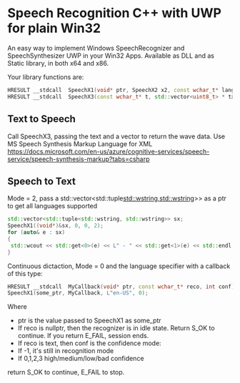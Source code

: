 # Speech Recognition C++ with UWP for plain Win32

An easy way to implement Windows SpeechRecognizer and SpeechSynthesizer UWP in your Win32 Apps. Available as DLL and as Static library, in both x64 and x86.

Your library functions are:

```C++
HRESULT __stdcall  SpeechX1(void* ptr, SpeechX2 x2, const wchar_t* langx = L"en-us", int Mode = 0);
HRESULT __stdcall  SpeechX3(const wchar_t* t, std::vector<uint8_t> * tx, bool XML);
```

## Text to Speech
Call SpeechX3, passing the text and a vector to return the wave data. Use MS Speech Synthesis Markup Language for XML
https://docs.microsoft.com/en-us/azure/cognitive-services/speech-service/speech-synthesis-markup?tabs=csharp


## Speech to Text

Mode = 2, pass a std::vector<std::tuple<std::wstring,std::wstring>>> as a ptr to get all languages supported

```C++
std::vector<std::tuple<std::wstring, std::wstring>> sx;
SpeechX1((void*)&sx, 0, 0, 2);
for (auto& e : sx)
{
 std::wcout << std::get<0>(e) << L" - " << std::get<1>(e) << std::endl;
}
```


Continuous dictaction, Mode = 0 and the language specifier with a callback of this type:
```C++
HRESULT __stdcall  MyCallback(void* ptr, const wchar_t* reco, int conf);
SpeechX1(some_ptr, MyCallback, L"en-US", 0);
```
Where
- ptr is the value passed to SpeechX1 as some_ptr
- If reco is nullptr, then the recognizer is in idle state. Return S_OK to continue. If you return E_FAIL, session ends.
- If reco is text, then conf is the confidence mode:
- If -1, it's still in recognition mode
- If 0,1,2,3 high/medium/low/bad confidence

return S_OK to continue, E_FAIL to stop.




